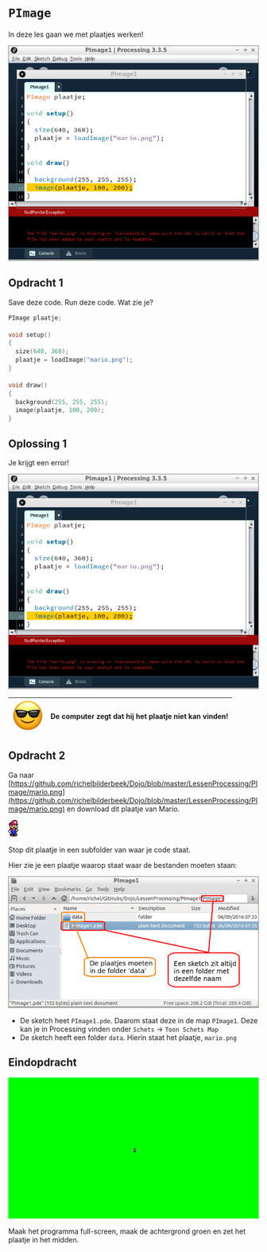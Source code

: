 # `PImage`

In deze les gaan we met plaatjes werken!

![PImage1.png](PImage1.png)

## Opdracht 1

Save deze code. Run deze code. Wat zie je?
   
```c++
PImage plaatje;

void setup() 
{
  size(640, 360);
  plaatje = loadImage("mario.png");
}

void draw() 
{
  background(255, 255, 255);
  image(plaatje, 100, 200);
}
```

## Oplossing 1

Je krijgt een error!

![Oplossing 1](PImage1.png)

![Sunglasses](EmojiSunglasses.png) | De computer zegt dat hij het plaatje niet kan vinden!
:-------------:|:----------------------------------------: 

## Opdracht 2

Ga naar [https://github.com/richelbilderbeek/Dojo/blob/master/LessenProcessing/PImage/mario.png](https://github.com/richelbilderbeek/Dojo/blob/master/LessenProcessing/PImage/mario.png)
en download dit plaatje van Mario. 

![mario.png](mario.png)

Stop dit plaatje in een subfolder van waar je code staat.

Hier zie je een plaatje waarop staat waar de bestanden moeten staan:

![Folder structuur](PImageFolderstructuur.png)

 * De sketch heet `PImage1.pde`. Daarom staat deze in de map `PImage1`. Deze kan je in Processing vinden onder `Schets` -> `Toon Schets Map`
 * De sketch heeft een folder `data`. Hierin staat het plaatje, `mario.png`

## Eindopdracht

![PImage eindopdracht](PImageEindopdracht.png)

Maak het programma full-screen, maak de achtergrond groen en zet het plaatje in het midden.


